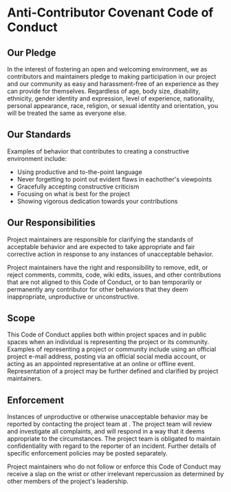 # Anti-Contributor Covenant Code of Conduct

## Our Pledge

In the interest of fostering an open and welcoming environment, we as contributors and maintainers pledge to making participation in our project and our community as easy and harassment-free of an experience as they can provide for themselves. Regardless of age, body size, disability, ethnicity, gender identity and expression, level of experience, nationality, personal appearance, race, religion, or sexual identity and orientation, you will be treated the same as everyone else.

## Our Standards

Examples of behavior that contributes to creating a constructive environment include:

* Using productive and to-the-point language
* Never forgetting to point out evident flaws in eachother's viewpoints
* Gracefully accepting constructive criticism
* Focusing on what is best for the project
* Showing vigorous dedication towards your contributions

## Our Responsibilities

Project maintainers are responsible for clarifying the standards of acceptable behavior and are expected to take appropriate and fair corrective action in response to any instances of unacceptable behavior.

Project maintainers have the right and responsibility to remove, edit, or reject comments, commits, code, wiki edits, issues, and other contributions that are not aligned to this Code of Conduct, or to ban temporarily or permanently any contributor for other behaviors that they deem inappropriate, unproductive or unconstructive.

## Scope

This Code of Conduct applies both within project spaces and in public spaces when an individual is representing the project or its community. Examples of representing a project or community include using an official project e-mail address, posting via an official social media account, or acting as an appointed representative at an online or offline event. Representation of a project may be further defined and clarified by project maintainers.

## Enforcement

Instances of unproductive or otherwise unacceptable behavior may be reported by contacting the project team at <e-mail>. The project team will review and investigate all complaints, and will respond in a way that it deems appropriate to the circumstances. The project team is obligated to maintain confidentiality with regard to the reporter of an incident. Further details of specific enforcement policies may be posted separately.

Project maintainers who do not follow or enforce this Code of Conduct may receive a slap on the wrist or other irrelevant repercussion as determined by other members of the project's leadership.
